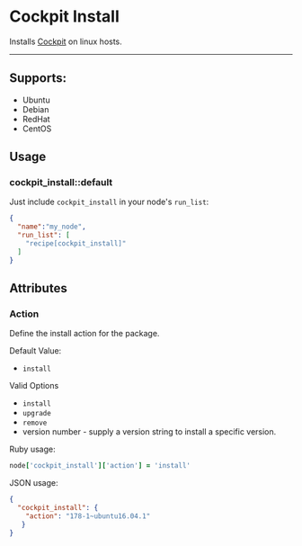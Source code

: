 # Cockpit Install

Installs [Cockpit](https://cockpit-project.org/) on linux hosts.

---


## Supports:

* Ubuntu
* Debian
* RedHat
* CentOS

## Usage

### cockpit_install::default

Just include `cockpit_install` in your node's `run_list`:

```json
{
  "name":"my_node",
  "run_list": [
    "recipe[cockpit_install]"
  ]
}
```

## Attributes

### Action

Define the install action for the package.

Default Value:

* `install`

Valid Options

* `install`
* `upgrade`
* `remove`
* version number - supply a version string to install a specific version.

Ruby usage:

```ruby
node['cockpit_install']['action'] = 'install'
```

JSON usage:

```json
{
  "cockpit_install": {
    "action": "178-1~ubuntu16.04.1"
   }
}
```

